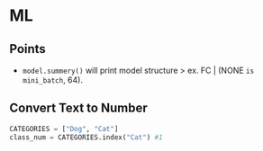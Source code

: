 # ML

## Points

- `model.summery()` will print model structure > ex. FC | (NONE `is mini_batch`, 64).

## Convert Text to Number

```py
CATEGORIES = ["Dog", "Cat"]
class_num = CATEGORIES.index("Cat") #1
```

